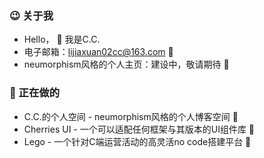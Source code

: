 ### :wink: 关于我
+ Hello， :wave: 我是C.C.
+ 电子邮箱：lijiaxuan02cc@163.com  :email:
+ neumorphism风格的个人主页：建设中，敬请期待 :gem:

### :dolphin: 正在做的
+ C.C.的个人空间 - neumorphism风格的个人博客空间 :palm_tree:
+ Cherries UI - 一个可以适配任何框架与其版本的UI组件库  :cherries:
+ Lego - 一个针对C端运营活动的高灵活no code搭建平台 :dizzy:

<!---
lijiaxuan02cc/lijiaxuan02cc is a ✨ special ✨ repository because its `README.md` (this file) appears on your GitHub profile.
You can click the Preview link to take a look at your changes.
--->
